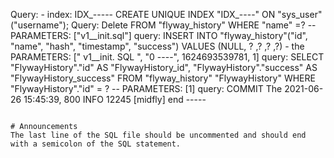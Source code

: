 Query: - index: IDX_-----
CREATE UNIQUE INDEX "IDX_----" ON "sys_user" ("username");
Query: Delete FROM "flyway_history" WHERE "name" =? -- PARAMETERS: ["v1__init.sql"]
query: INSERT INTO "flyway_history"("id", "name", "hash", "timestamp", "success") VALUES (NULL, ? ,? ,? ,?) - the PARAMETERS: [" v1__init. SQL ", "0 ----", 1624693539781, 1]
query:  SELECT "FlywayHistory"."id" AS "FlywayHistory_id",  "FlywayHistory"."success" AS "FlywayHistory_success" FROM "flyway_history" "FlywayHistory" WHERE "FlywayHistory"."id" =  ? -- PARAMETERS: [1]
query: COMMIT
The 2021-06-26 15:45:39, 800 INFO 12245 [midfly] end -----
```

# Announcements
The last line of the SQL file should be uncommented and should end with a semicolon of the SQL statement.
